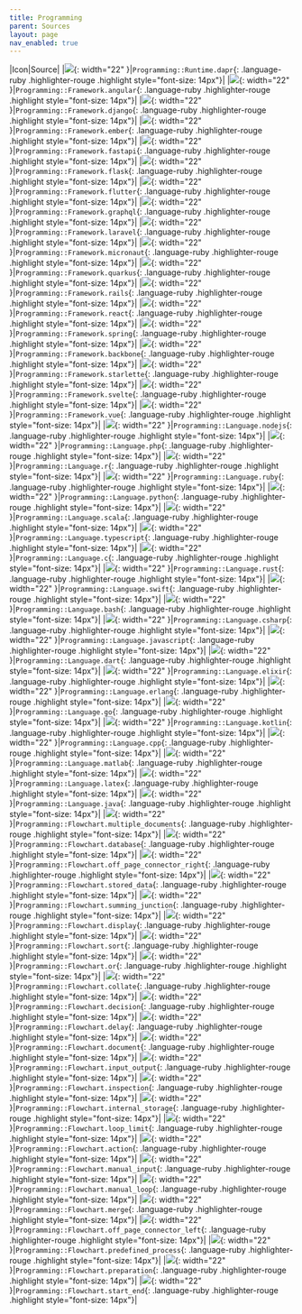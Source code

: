 ```yaml
---
title: Programming
parent: Sources
layout: page
nav_enabled: true
---
```


|Icon|Source|
|![](/home/gearoid/.gem/ruby/3.1/gems/diagrams-rb-0.1.0/resources/programming/runtime/dapr.png){: width="22" }|`Programming::Runtime.dapr`{: .language-ruby .highlighter-rouge .highlight style="font-size: 14px"}|
|![](/home/gearoid/.gem/ruby/3.1/gems/diagrams-rb-0.1.0/resources/programming/framework/angular.png){: width="22" }|`Programming::Framework.angular`{: .language-ruby .highlighter-rouge .highlight style="font-size: 14px"}|
|![](/home/gearoid/.gem/ruby/3.1/gems/diagrams-rb-0.1.0/resources/programming/framework/django.png){: width="22" }|`Programming::Framework.django`{: .language-ruby .highlighter-rouge .highlight style="font-size: 14px"}|
|![](/home/gearoid/.gem/ruby/3.1/gems/diagrams-rb-0.1.0/resources/programming/framework/ember.png){: width="22" }|`Programming::Framework.ember`{: .language-ruby .highlighter-rouge .highlight style="font-size: 14px"}|
|![](/home/gearoid/.gem/ruby/3.1/gems/diagrams-rb-0.1.0/resources/programming/framework/fastapi.png){: width="22" }|`Programming::Framework.fastapi`{: .language-ruby .highlighter-rouge .highlight style="font-size: 14px"}|
|![](/home/gearoid/.gem/ruby/3.1/gems/diagrams-rb-0.1.0/resources/programming/framework/flask.png){: width="22" }|`Programming::Framework.flask`{: .language-ruby .highlighter-rouge .highlight style="font-size: 14px"}|
|![](/home/gearoid/.gem/ruby/3.1/gems/diagrams-rb-0.1.0/resources/programming/framework/flutter.png){: width="22" }|`Programming::Framework.flutter`{: .language-ruby .highlighter-rouge .highlight style="font-size: 14px"}|
|![](/home/gearoid/.gem/ruby/3.1/gems/diagrams-rb-0.1.0/resources/programming/framework/graphql.png){: width="22" }|`Programming::Framework.graphql`{: .language-ruby .highlighter-rouge .highlight style="font-size: 14px"}|
|![](/home/gearoid/.gem/ruby/3.1/gems/diagrams-rb-0.1.0/resources/programming/framework/laravel.png){: width="22" }|`Programming::Framework.laravel`{: .language-ruby .highlighter-rouge .highlight style="font-size: 14px"}|
|![](/home/gearoid/.gem/ruby/3.1/gems/diagrams-rb-0.1.0/resources/programming/framework/micronaut.png){: width="22" }|`Programming::Framework.micronaut`{: .language-ruby .highlighter-rouge .highlight style="font-size: 14px"}|
|![](/home/gearoid/.gem/ruby/3.1/gems/diagrams-rb-0.1.0/resources/programming/framework/quarkus.png){: width="22" }|`Programming::Framework.quarkus`{: .language-ruby .highlighter-rouge .highlight style="font-size: 14px"}|
|![](/home/gearoid/.gem/ruby/3.1/gems/diagrams-rb-0.1.0/resources/programming/framework/rails.png){: width="22" }|`Programming::Framework.rails`{: .language-ruby .highlighter-rouge .highlight style="font-size: 14px"}|
|![](/home/gearoid/.gem/ruby/3.1/gems/diagrams-rb-0.1.0/resources/programming/framework/react.png){: width="22" }|`Programming::Framework.react`{: .language-ruby .highlighter-rouge .highlight style="font-size: 14px"}|
|![](/home/gearoid/.gem/ruby/3.1/gems/diagrams-rb-0.1.0/resources/programming/framework/spring.png){: width="22" }|`Programming::Framework.spring`{: .language-ruby .highlighter-rouge .highlight style="font-size: 14px"}|
|![](/home/gearoid/.gem/ruby/3.1/gems/diagrams-rb-0.1.0/resources/programming/framework/backbone.png){: width="22" }|`Programming::Framework.backbone`{: .language-ruby .highlighter-rouge .highlight style="font-size: 14px"}|
|![](/home/gearoid/.gem/ruby/3.1/gems/diagrams-rb-0.1.0/resources/programming/framework/starlette.png){: width="22" }|`Programming::Framework.starlette`{: .language-ruby .highlighter-rouge .highlight style="font-size: 14px"}|
|![](/home/gearoid/.gem/ruby/3.1/gems/diagrams-rb-0.1.0/resources/programming/framework/svelte.png){: width="22" }|`Programming::Framework.svelte`{: .language-ruby .highlighter-rouge .highlight style="font-size: 14px"}|
|![](/home/gearoid/.gem/ruby/3.1/gems/diagrams-rb-0.1.0/resources/programming/framework/vue.png){: width="22" }|`Programming::Framework.vue`{: .language-ruby .highlighter-rouge .highlight style="font-size: 14px"}|
|![](/home/gearoid/.gem/ruby/3.1/gems/diagrams-rb-0.1.0/resources/programming/language/nodejs.png){: width="22" }|`Programming::Language.nodejs`{: .language-ruby .highlighter-rouge .highlight style="font-size: 14px"}|
|![](/home/gearoid/.gem/ruby/3.1/gems/diagrams-rb-0.1.0/resources/programming/language/php.png){: width="22" }|`Programming::Language.php`{: .language-ruby .highlighter-rouge .highlight style="font-size: 14px"}|
|![](/home/gearoid/.gem/ruby/3.1/gems/diagrams-rb-0.1.0/resources/programming/language/r.png){: width="22" }|`Programming::Language.r`{: .language-ruby .highlighter-rouge .highlight style="font-size: 14px"}|
|![](/home/gearoid/.gem/ruby/3.1/gems/diagrams-rb-0.1.0/resources/programming/language/ruby.png){: width="22" }|`Programming::Language.ruby`{: .language-ruby .highlighter-rouge .highlight style="font-size: 14px"}|
|![](/home/gearoid/.gem/ruby/3.1/gems/diagrams-rb-0.1.0/resources/programming/language/python.png){: width="22" }|`Programming::Language.python`{: .language-ruby .highlighter-rouge .highlight style="font-size: 14px"}|
|![](/home/gearoid/.gem/ruby/3.1/gems/diagrams-rb-0.1.0/resources/programming/language/scala.png){: width="22" }|`Programming::Language.scala`{: .language-ruby .highlighter-rouge .highlight style="font-size: 14px"}|
|![](/home/gearoid/.gem/ruby/3.1/gems/diagrams-rb-0.1.0/resources/programming/language/typescript.png){: width="22" }|`Programming::Language.typescript`{: .language-ruby .highlighter-rouge .highlight style="font-size: 14px"}|
|![](/home/gearoid/.gem/ruby/3.1/gems/diagrams-rb-0.1.0/resources/programming/language/c.png){: width="22" }|`Programming::Language.c`{: .language-ruby .highlighter-rouge .highlight style="font-size: 14px"}|
|![](/home/gearoid/.gem/ruby/3.1/gems/diagrams-rb-0.1.0/resources/programming/language/rust.png){: width="22" }|`Programming::Language.rust`{: .language-ruby .highlighter-rouge .highlight style="font-size: 14px"}|
|![](/home/gearoid/.gem/ruby/3.1/gems/diagrams-rb-0.1.0/resources/programming/language/swift.png){: width="22" }|`Programming::Language.swift`{: .language-ruby .highlighter-rouge .highlight style="font-size: 14px"}|
|![](/home/gearoid/.gem/ruby/3.1/gems/diagrams-rb-0.1.0/resources/programming/language/bash.png){: width="22" }|`Programming::Language.bash`{: .language-ruby .highlighter-rouge .highlight style="font-size: 14px"}|
|![](/home/gearoid/.gem/ruby/3.1/gems/diagrams-rb-0.1.0/resources/programming/language/csharp.png){: width="22" }|`Programming::Language.csharp`{: .language-ruby .highlighter-rouge .highlight style="font-size: 14px"}|
|![](/home/gearoid/.gem/ruby/3.1/gems/diagrams-rb-0.1.0/resources/programming/language/javascript.png){: width="22" }|`Programming::Language.javascript`{: .language-ruby .highlighter-rouge .highlight style="font-size: 14px"}|
|![](/home/gearoid/.gem/ruby/3.1/gems/diagrams-rb-0.1.0/resources/programming/language/dart.png){: width="22" }|`Programming::Language.dart`{: .language-ruby .highlighter-rouge .highlight style="font-size: 14px"}|
|![](/home/gearoid/.gem/ruby/3.1/gems/diagrams-rb-0.1.0/resources/programming/language/elixir.png){: width="22" }|`Programming::Language.elixir`{: .language-ruby .highlighter-rouge .highlight style="font-size: 14px"}|
|![](/home/gearoid/.gem/ruby/3.1/gems/diagrams-rb-0.1.0/resources/programming/language/erlang.png){: width="22" }|`Programming::Language.erlang`{: .language-ruby .highlighter-rouge .highlight style="font-size: 14px"}|
|![](/home/gearoid/.gem/ruby/3.1/gems/diagrams-rb-0.1.0/resources/programming/language/go.png){: width="22" }|`Programming::Language.go`{: .language-ruby .highlighter-rouge .highlight style="font-size: 14px"}|
|![](/home/gearoid/.gem/ruby/3.1/gems/diagrams-rb-0.1.0/resources/programming/language/kotlin.png){: width="22" }|`Programming::Language.kotlin`{: .language-ruby .highlighter-rouge .highlight style="font-size: 14px"}|
|![](/home/gearoid/.gem/ruby/3.1/gems/diagrams-rb-0.1.0/resources/programming/language/cpp.png){: width="22" }|`Programming::Language.cpp`{: .language-ruby .highlighter-rouge .highlight style="font-size: 14px"}|
|![](/home/gearoid/.gem/ruby/3.1/gems/diagrams-rb-0.1.0/resources/programming/language/matlab.png){: width="22" }|`Programming::Language.matlab`{: .language-ruby .highlighter-rouge .highlight style="font-size: 14px"}|
|![](/home/gearoid/.gem/ruby/3.1/gems/diagrams-rb-0.1.0/resources/programming/language/latex.png){: width="22" }|`Programming::Language.latex`{: .language-ruby .highlighter-rouge .highlight style="font-size: 14px"}|
|![](/home/gearoid/.gem/ruby/3.1/gems/diagrams-rb-0.1.0/resources/programming/language/java.png){: width="22" }|`Programming::Language.java`{: .language-ruby .highlighter-rouge .highlight style="font-size: 14px"}|
|![](/home/gearoid/.gem/ruby/3.1/gems/diagrams-rb-0.1.0/resources/programming/flowchart/multiple-documents.png){: width="22" }|`Programming::Flowchart.multiple_documents`{: .language-ruby .highlighter-rouge .highlight style="font-size: 14px"}|
|![](/home/gearoid/.gem/ruby/3.1/gems/diagrams-rb-0.1.0/resources/programming/flowchart/database.png){: width="22" }|`Programming::Flowchart.database`{: .language-ruby .highlighter-rouge .highlight style="font-size: 14px"}|
|![](/home/gearoid/.gem/ruby/3.1/gems/diagrams-rb-0.1.0/resources/programming/flowchart/off-page-connector-right.png){: width="22" }|`Programming::Flowchart.off_page_connector_right`{: .language-ruby .highlighter-rouge .highlight style="font-size: 14px"}|
|![](/home/gearoid/.gem/ruby/3.1/gems/diagrams-rb-0.1.0/resources/programming/flowchart/stored-data.png){: width="22" }|`Programming::Flowchart.stored_data`{: .language-ruby .highlighter-rouge .highlight style="font-size: 14px"}|
|![](/home/gearoid/.gem/ruby/3.1/gems/diagrams-rb-0.1.0/resources/programming/flowchart/summing-junction.png){: width="22" }|`Programming::Flowchart.summing_junction`{: .language-ruby .highlighter-rouge .highlight style="font-size: 14px"}|
|![](/home/gearoid/.gem/ruby/3.1/gems/diagrams-rb-0.1.0/resources/programming/flowchart/display.png){: width="22" }|`Programming::Flowchart.display`{: .language-ruby .highlighter-rouge .highlight style="font-size: 14px"}|
|![](/home/gearoid/.gem/ruby/3.1/gems/diagrams-rb-0.1.0/resources/programming/flowchart/sort.png){: width="22" }|`Programming::Flowchart.sort`{: .language-ruby .highlighter-rouge .highlight style="font-size: 14px"}|
|![](/home/gearoid/.gem/ruby/3.1/gems/diagrams-rb-0.1.0/resources/programming/flowchart/or.png){: width="22" }|`Programming::Flowchart.or`{: .language-ruby .highlighter-rouge .highlight style="font-size: 14px"}|
|![](/home/gearoid/.gem/ruby/3.1/gems/diagrams-rb-0.1.0/resources/programming/flowchart/collate.png){: width="22" }|`Programming::Flowchart.collate`{: .language-ruby .highlighter-rouge .highlight style="font-size: 14px"}|
|![](/home/gearoid/.gem/ruby/3.1/gems/diagrams-rb-0.1.0/resources/programming/flowchart/decision.png){: width="22" }|`Programming::Flowchart.decision`{: .language-ruby .highlighter-rouge .highlight style="font-size: 14px"}|
|![](/home/gearoid/.gem/ruby/3.1/gems/diagrams-rb-0.1.0/resources/programming/flowchart/delay.png){: width="22" }|`Programming::Flowchart.delay`{: .language-ruby .highlighter-rouge .highlight style="font-size: 14px"}|
|![](/home/gearoid/.gem/ruby/3.1/gems/diagrams-rb-0.1.0/resources/programming/flowchart/document.png){: width="22" }|`Programming::Flowchart.document`{: .language-ruby .highlighter-rouge .highlight style="font-size: 14px"}|
|![](/home/gearoid/.gem/ruby/3.1/gems/diagrams-rb-0.1.0/resources/programming/flowchart/input-output.png){: width="22" }|`Programming::Flowchart.input_output`{: .language-ruby .highlighter-rouge .highlight style="font-size: 14px"}|
|![](/home/gearoid/.gem/ruby/3.1/gems/diagrams-rb-0.1.0/resources/programming/flowchart/inspection.png){: width="22" }|`Programming::Flowchart.inspection`{: .language-ruby .highlighter-rouge .highlight style="font-size: 14px"}|
|![](/home/gearoid/.gem/ruby/3.1/gems/diagrams-rb-0.1.0/resources/programming/flowchart/internal-storage.png){: width="22" }|`Programming::Flowchart.internal_storage`{: .language-ruby .highlighter-rouge .highlight style="font-size: 14px"}|
|![](/home/gearoid/.gem/ruby/3.1/gems/diagrams-rb-0.1.0/resources/programming/flowchart/loop-limit.png){: width="22" }|`Programming::Flowchart.loop_limit`{: .language-ruby .highlighter-rouge .highlight style="font-size: 14px"}|
|![](/home/gearoid/.gem/ruby/3.1/gems/diagrams-rb-0.1.0/resources/programming/flowchart/action.png){: width="22" }|`Programming::Flowchart.action`{: .language-ruby .highlighter-rouge .highlight style="font-size: 14px"}|
|![](/home/gearoid/.gem/ruby/3.1/gems/diagrams-rb-0.1.0/resources/programming/flowchart/manual-input.png){: width="22" }|`Programming::Flowchart.manual_input`{: .language-ruby .highlighter-rouge .highlight style="font-size: 14px"}|
|![](/home/gearoid/.gem/ruby/3.1/gems/diagrams-rb-0.1.0/resources/programming/flowchart/manual-loop.png){: width="22" }|`Programming::Flowchart.manual_loop`{: .language-ruby .highlighter-rouge .highlight style="font-size: 14px"}|
|![](/home/gearoid/.gem/ruby/3.1/gems/diagrams-rb-0.1.0/resources/programming/flowchart/merge.png){: width="22" }|`Programming::Flowchart.merge`{: .language-ruby .highlighter-rouge .highlight style="font-size: 14px"}|
|![](/home/gearoid/.gem/ruby/3.1/gems/diagrams-rb-0.1.0/resources/programming/flowchart/off-page-connector-left.png){: width="22" }|`Programming::Flowchart.off_page_connector_left`{: .language-ruby .highlighter-rouge .highlight style="font-size: 14px"}|
|![](/home/gearoid/.gem/ruby/3.1/gems/diagrams-rb-0.1.0/resources/programming/flowchart/predefined-process.png){: width="22" }|`Programming::Flowchart.predefined_process`{: .language-ruby .highlighter-rouge .highlight style="font-size: 14px"}|
|![](/home/gearoid/.gem/ruby/3.1/gems/diagrams-rb-0.1.0/resources/programming/flowchart/preparation.png){: width="22" }|`Programming::Flowchart.preparation`{: .language-ruby .highlighter-rouge .highlight style="font-size: 14px"}|
|![](/home/gearoid/.gem/ruby/3.1/gems/diagrams-rb-0.1.0/resources/programming/flowchart/start-end.png){: width="22" }|`Programming::Flowchart.start_end`{: .language-ruby .highlighter-rouge .highlight style="font-size: 14px"}|
